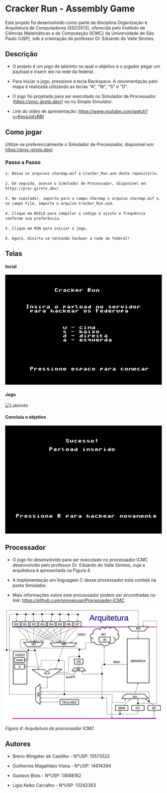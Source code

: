 
# Cracker Run - Assembly Game

Este projeto foi desenvolvido como parte da disciplina Organização e Arquitetura de Computadores (SSC0513), oferecida pelo Instituto de Ciências Matemáticas e de Computação (ICMC) da Universidade de São Paulo (USP), sob a orientação do professor Dr. Eduardo do Valle Simões. 

## Descrição

- O projeto é um jogo de labirinto no qual o objetivo é o jogador pegar um payload e inserir ele na rede da federal.

- Para iniciar o jogo, pressione a tecla Backspace. A movimentação pelo mapa é realizada utilizando as teclas "A", "W", "S" e "D".

- O jogo foi projetado para ser executado no Simulador de Processador (https://proc.giroto.dev/) ou no Simple Simulator.

- Link do vídeo de apresentação: https://www.youtube.com/watch?v=KevaJqtyBBI

## Como jogar

Utilize-se preferencialmente o Simulador de Processador, disponível em: https://proc.giroto.dev/.

### Passo a Passo

    1. Baixe os arquivos charmap.mif e Cracker_Run.asm deste repositório.

    2. Em seguida, acesse o Simulador de Processador, disponível em: https://proc.giroto.dev/

    3. No simulador, importe para o campo Charmap o arquivo charmap.mif e, no campo File, importe o arquivo Cracker_Run.asm.

    4. Clique em BUILD para compilar o código e ajuste a frequência conforme sua preferência.

    5. Clique em RUN para iniciar o jogo.

    6. Agora, divirta-se tentando hackear a rede da federal!

## Telas

#### Incial
![Tela Inicial](https://raw.githubusercontent.com/Guilherme2281/fig/refs/heads/main/Tela%20inicial.png)


#### Jogo
![Labirinto](https://raw.githubusercontent.com/Guilherme2281/figuras/refs/heads/main/jogo.png?token=GHSAT0AAAAAAC32JO6JVPU6XTOQ2T65EFCOZ3DOSSA)

#### Concluiu o objetivo
![Tela de ganhador](https://raw.githubusercontent.com/Guilherme2281/fig/refs/heads/main/Objetivo%20com%20concluido.png)

## Processador

- O jogo foi desenvolvido para ser executado no processador ICMC desenvolvido pelo professor Dr. Eduardo do Valle Simões, cuja a arquitetura é apresentada na Figura 4. 

- A implementação em linguagem C desse processador está contida na pasta Simulador.

- Mais informações sobre este processador podem ser encontradas no link: https://github.com/simoesusp/Processador-ICMC


![Processador](https://raw.githubusercontent.com/Guilherme2281/fig/refs/heads/main/processador.png)

*Figura 4: Arquitetura do processador ICMC*


## Autores

- Breno Wingeter de Castilho - N°USP: 15573522

- Guilherme Magalhães Viana - N°USP: 14614394

- Gustavo Blois - N°USP: 13688162

- Ligia Keiko Carvalho - N°USP: 13242363
